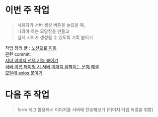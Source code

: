 # 이번 주 작업  
>사용자가 서버 생성 버튼을 눌렀을 때,  
나와야 하는 모달창을 만들고  
실제 서버가 생성될 수 있도록 기록 붙이기  

작업 정리 글 : [노션으로 이동](https://www.notion.so/whiteflower7742/4ba23ab49eb74a71ba7aa0a32f06e403#d7e0e69bf7d24b488d07b2706464a128)  
관련 commit:  
[서버 이미지 선택 기능 붙이기](https://github.com/Team-SnackChat/SnackChat_Frontend/commit/342f5dbf1c499de9bbcea56d16377fac844cdc6f)  
[서버 이름 타이핑 시 서버 이미지 깜빡이는 문제 해결](https://github.com/Team-SnackChat/SnackChat_Frontend/commit/717076e20512eae07486759079d5380d51efd3af)  
[모달에 axios 붙이기](https://github.com/Team-SnackChat/SnackChat_Frontend/commit/65ac09014f0833e6ef19b99e2df6e9b1db1bbbd2)  


# 다음 주 작업  
> form 태그 활용해서 이미지를 서버에 전송해보기 (이미지 타입 해결을 위함)